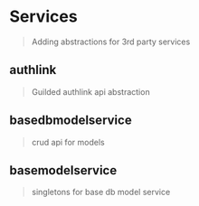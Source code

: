 # Services
> Adding abstractions for 3rd party services
## authlink
> Guilded authlink api abstraction  
## basedbmodelservice
> crud api for models 
## basemodelservice
> singletons for base db model service 